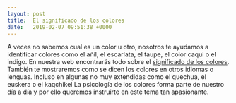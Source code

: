 ```yaml
---
layout: post
title:  El significado de los colores
date:   2019-02-07 09:51:38 +0000
---
```



A veces no sabemos cual es un color u otro, nosotros te ayudamos a identificar colores como el añil, el escarlata, el taupe, el color caqui o el indigo. En nuestra web encontrarás todo sobre el [significado de los colores](https://www.significadodelcolor.com). También te mostraremos como se dicen los colores en otros idiomas o lenguas. Incluso en algunas no muy extendidas como el quechua, el euskera o el kaqchikel La psicología de los colores forma parte de nuestro día a día y por ello queremos instruirte en este tema tan apasionante.